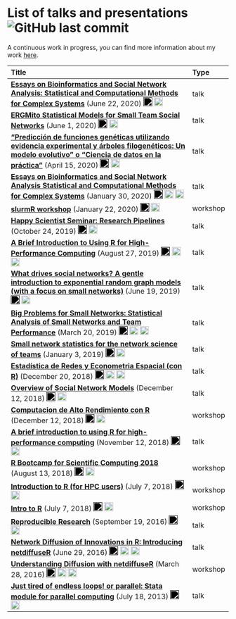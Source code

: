
# List of talks and presentations ![GitHub last commit](https://img.shields.io/github/last-commit/gvegayon/talks)

A continuous work in progress, you can find more information about my
work [here](https://ggvy.cl).

| Title                                                                                                                                                                                                                                                                                                                                                                                                                                                                                                                                                                                                                                                                                                                                                                                                                                                                                                                                                                                | Type     |
| :----------------------------------------------------------------------------------------------------------------------------------------------------------------------------------------------------------------------------------------------------------------------------------------------------------------------------------------------------------------------------------------------------------------------------------------------------------------------------------------------------------------------------------------------------------------------------------------------------------------------------------------------------------------------------------------------------------------------------------------------------------------------------------------------------------------------------------------------------------------------------------------------------------------------------------------------------------------------------------- | :------- |
| <a href="20200622-phd-defense/README.md" target="_blank" style="font-weight:bold;">Essays on Bioinformatics and Social Network Analysis: Statistical and Computational Methods for Complex Systems</a> (June 22, 2020) <a href ="https://github.com/gvegayon/defense/raw/master/slides.pdf" target="_blank"><img width="20px" style="filter: brightness(0);" alt="Slides icon" src="https://upload.wikimedia.org/wikipedia/commons/f/f5/PowerPoint_Presentation_Flat_Icon.svg"></a> <a href="https://github.com/gvegayon/defense" target="_blank"><img width="20px" alt="Octocat icon" src="https://upload.wikimedia.org/wikipedia/commons/9/91/Octicons-mark-github.svg"></a>                                                                                                                                                                                                                                                                                                       | talk     |
| <a href="20200600-scits2020/README.md" target="_blank" style="font-weight:bold;">ERGMito Statistical Models for Small Team Social Networks</a> (June 1, 2020) <a href ="https://github.com/gvegayon/talks/raw/master/20200600-scits2020/slides.pdf" target="_blank"><img width="20px" style="filter: brightness(0);" alt="Slides icon" src="https://upload.wikimedia.org/wikipedia/commons/f/f5/PowerPoint_Presentation_Flat_Icon.svg"></a> <a href ="https://youtu.be/Dg32SnyOO7s" target="_blank"><img width="20px" alt="Video camera icon" src="https://upload.wikimedia.org/wikipedia/commons/8/82/Font_Awesome_5_regular_video.svg"></a>                                                                                                                                                                                                                                                                                                                                        | talk     |
| <a href="20200400-charla-puc/README.md" target="_blank" style="font-weight:bold;">“Predicción de funciones genéticas utilizando evidencia experimental y árboles filogenéticos: Un modelo evolutivo” o “Ciencia de datos en la práctica”</a> (April 15, 2020) <a href ="https://github.com/gvegayon/charla-puc-abril2020/blob/master/slides.pdf" target="_blank"><img width="20px" style="filter: brightness(0);" alt="Slides icon" src="https://upload.wikimedia.org/wikipedia/commons/f/f5/PowerPoint_Presentation_Flat_Icon.svg"></a> <a href="https://github.com/gvegayon/charla-puc-abril2020" target="_blank"><img width="20px" alt="Octocat icon" src="https://upload.wikimedia.org/wikipedia/commons/9/91/Octicons-mark-github.svg"></a>                                                                                                                                                                                                                                     | talk     |
| <a href="20200100-biostats-seminar/README.md" target="_blank" style="font-weight:bold;">Essays on Bioinformatics and Social Network Analysis Statistical and Computational Methods for Complex Systems</a> (January 30, 2020) <a href ="https://github.com/gvegayon/biostat-seminar-jan2020/raw/master/slides.pdf" target="_blank"><img width="20px" style="filter: brightness(0);" alt="Slides icon" src="https://upload.wikimedia.org/wikipedia/commons/f/f5/PowerPoint_Presentation_Flat_Icon.svg"></a> <a href ="https://youtu.be/hWyjRm1U_tc" target="_blank"><img width="20px" alt="Video camera icon" src="https://upload.wikimedia.org/wikipedia/commons/8/82/Font_Awesome_5_regular_video.svg"></a> <a href="https://github.com/gvegayon/biostat-seminar-jan2020" target="_blank"><img width="20px" alt="Octocat icon" src="https://upload.wikimedia.org/wikipedia/commons/9/91/Octicons-mark-github.svg"></a>                                                              | talk     |
| <a href="20200122-slurmr-workshop/README.md" target="_blank" style="font-weight:bold;">slurmR workshop</a> (January 22, 2020) <a href ="https://uscbiostats.github.io/slurmr-workshop" target="_blank"><img width="20px" style="filter: brightness(0);" alt="Slides icon" src="https://upload.wikimedia.org/wikipedia/commons/f/f5/PowerPoint_Presentation_Flat_Icon.svg"></a> <a href="https://github.com/USCbiostats/slurmr-workshop" target="_blank"><img width="20px" alt="Octocat icon" src="https://upload.wikimedia.org/wikipedia/commons/9/91/Octicons-mark-github.svg"></a>                                                                                                                                                                                                                                                                                                                                                                                                 | workshop |
| <a href="20191024-research-pipelines/README.md" target="_blank" style="font-weight:bold;">Happy Scientist Seminar: Research Pipelines</a> (October 24, 2019) <a href ="https://gvegayon.github.io/research-pipelines" target="_blank"><img width="20px" style="filter: brightness(0);" alt="Slides icon" src="https://upload.wikimedia.org/wikipedia/commons/f/f5/PowerPoint_Presentation_Flat_Icon.svg"></a> <a href="https://github.com/gvegayon/research-pipelines" target="_blank"><img width="20px" alt="Octocat icon" src="https://upload.wikimedia.org/wikipedia/commons/9/91/Octicons-mark-github.svg"></a>                                                                                                                                                                                                                                                                                                                                                                  | talk     |
| <a href="20190827-ocrug-pll/README.md" target="_blank" style="font-weight:bold;">A Brief Introduction to Using R for High-Performance Computing</a> (August 27, 2019) <a href ="https://gvegayon.github.io/ocrug-hpc-august2019" target="_blank"><img width="20px" style="filter: brightness(0);" alt="Slides icon" src="https://upload.wikimedia.org/wikipedia/commons/f/f5/PowerPoint_Presentation_Flat_Icon.svg"></a> <a href ="https://youtu.be/gLmEBINxbFE" target="_blank"><img width="20px" alt="Video camera icon" src="https://upload.wikimedia.org/wikipedia/commons/8/82/Font_Awesome_5_regular_video.svg"></a> <a href="https://github.com/gvegayon/ocrug-hpc-august2019" target="_blank"><img width="20px" alt="Octocat icon" src="https://upload.wikimedia.org/wikipedia/commons/9/91/Octicons-mark-github.svg"></a>                                                                                                                                                   | talk     |
| <a href="20190600-laerug-ergms/README.md" target="_blank" style="font-weight:bold;">What drives social networks? A gentle introduction to exponential random graph models (with a focus on small networks)</a> (June 19, 2019) <a href ="https://github.com/gvegayon/laerug-ergms-june2019/blob/master/slides.pdf" target="_blank"><img width="20px" style="filter: brightness(0);" alt="Slides icon" src="https://upload.wikimedia.org/wikipedia/commons/f/f5/PowerPoint_Presentation_Flat_Icon.svg"></a> <a href="https://github.com/gvegayon/laerug-ergms-june2019" target="_blank"><img width="20px" alt="Octocat icon" src="https://upload.wikimedia.org/wikipedia/commons/9/91/Octicons-mark-github.svg"></a>                                                                                                                                                                                                                                                                  | talk     |
| <a href="20190429-nu/README.md" target="_blank" style="font-weight:bold;">Big Problems for Small Networks: Statistical Analysis of Small Networks and Team Performance</a> (March 20, 2019) <a href ="https://github.com/muriteams/nasn2018/blob/netscix2019/index.pdf" target="_blank"><img width="20px" style="filter: brightness(0);" alt="Slides icon" src="https://upload.wikimedia.org/wikipedia/commons/f/f5/PowerPoint_Presentation_Flat_Icon.svg"></a> <a href ="https://youtu.be/0eTqv5cxTwU" target="_blank"><img width="20px" alt="Video camera icon" src="https://upload.wikimedia.org/wikipedia/commons/8/82/Font_Awesome_5_regular_video.svg"></a> <a href="https://github.com/gvegayon/nu2019" target="_blank"><img width="20px" alt="Octocat icon" src="https://upload.wikimedia.org/wikipedia/commons/9/91/Octicons-mark-github.svg"></a>                                                                                                                          | talk     |
| <a href="20190103-netscix2019/README.md" target="_blank" style="font-weight:bold;">Small network statistics for the network science of teams</a> (January 3, 2019) <a href ="https://github.com/muriteams/nasn2018/blob/netscix2019/index.pdf" target="_blank"><img width="20px" style="filter: brightness(0);" alt="Slides icon" src="https://upload.wikimedia.org/wikipedia/commons/f/f5/PowerPoint_Presentation_Flat_Icon.svg"></a> <a href="https://github.com/muriteams/nasn2018/tree/netscix2019" target="_blank"><img width="20px" alt="Octocat icon" src="https://upload.wikimedia.org/wikipedia/commons/9/91/Octicons-mark-github.svg"></a>                                                                                                                                                                                                                                                                                                                                 | talk     |
| <a href="20190102-redes-estadisticas/README.md" target="_blank" style="font-weight:bold;">Estadística de Redes y Econometria Espacial (con R)</a> (December 20, 2018) <a href ="https://github.com/gvegayon/redes-estadisticas2018" target="_blank"><img width="20px" style="filter: brightness(0);" alt="Slides icon" src="https://upload.wikimedia.org/wikipedia/commons/f/f5/PowerPoint_Presentation_Flat_Icon.svg"></a> <a href ="https://www.facebook.com/Fundamentosdelosdatos/videos/281299225908470/" target="_blank"><img width="20px" alt="Video camera icon" src="https://upload.wikimedia.org/wikipedia/commons/8/82/Font_Awesome_5_regular_video.svg"></a> <a href="https://github.com/gvegayon/redes-estadisticas2018" target="_blank"><img width="20px" alt="Octocat icon" src="https://upload.wikimedia.org/wikipedia/commons/9/91/Octicons-mark-github.svg"></a>                                                                                                    | talk     |
| <a href="20180900-cais/README.md" target="_blank" style="font-weight:bold;">Overview of Social Network Models</a> (December 12, 2018) <a href ="https://gvegayon.github.io/cais-sep2018" target="_blank"><img width="20px" style="filter: brightness(0);" alt="Slides icon" src="https://upload.wikimedia.org/wikipedia/commons/f/f5/PowerPoint_Presentation_Flat_Icon.svg"></a> <a href="https://github.com/gvegayon/cais-sep2018" target="_blank"><img width="20px" alt="Octocat icon" src="https://upload.wikimedia.org/wikipedia/commons/9/91/Octicons-mark-github.svg"></a>                                                                                                                                                                                                                                                                                                                                                                                                     | talk     |
| <a href="20190104-satRdaySCL2018/README.md" target="_blank" style="font-weight:bold;">Computacion de Alto Rendimiento con R</a> (December 12, 2018) <a href ="NA" target="_blank"><img width="20px" style="filter: brightness(0);" alt="Slides icon" src="https://upload.wikimedia.org/wikipedia/commons/f/f5/PowerPoint_Presentation_Flat_Icon.svg"></a> <a href="https://github.com/gvegayon/satRdaySCL2018" target="_blank"><img width="20px" alt="Octocat icon" src="https://upload.wikimedia.org/wikipedia/commons/9/91/Octicons-mark-github.svg"></a>                                                                                                                                                                                                                                                                                                                                                                                                                          | workshop |
| <a href="20181100-laerug-hpc-with-r/README.md" target="_blank" style="font-weight:bold;">A brief introduction to using R for high-performance computing</a> (November 12, 2018) <a href ="https://gvegayon.github.io/laerug-hpc-w-r-nov2018/" target="_blank"><img width="20px" style="filter: brightness(0);" alt="Slides icon" src="https://upload.wikimedia.org/wikipedia/commons/f/f5/PowerPoint_Presentation_Flat_Icon.svg"></a> <a href="https://github.com/gvegayon/laerug-hpc-w-r-nov2018" target="_blank"><img width="20px" alt="Octocat icon" src="https://upload.wikimedia.org/wikipedia/commons/9/91/Octicons-mark-github.svg"></a>                                                                                                                                                                                                                                                                                                                                      | talk     |
| <a href="20180813-rbootcamp/README.md" target="_blank" style="font-weight:bold;">R Bootcamp for Scientific Computing 2018</a> (August 13, 2018) <a href ="https://cdn.rawgit.com/USCbiostats/rbootcamp/master/day2/presentation.html" target="_blank"><img width="20px" style="filter: brightness(0);" alt="Slides icon" src="https://upload.wikimedia.org/wikipedia/commons/f/f5/PowerPoint_Presentation_Flat_Icon.svg"></a> <a href="https://github.com/USCbiostats/rbootcamp/tree/fall2018" target="_blank"><img width="20px" alt="Octocat icon" src="https://upload.wikimedia.org/wikipedia/commons/9/91/Octicons-mark-github.svg"></a>                                                                                                                                                                                                                                                                                                                                          | workshop |
| <a href="20180707-hpc-with-r/README.md" target="_blank" style="font-weight:bold;">Introduction to R (for HPC users)</a> (July 7, 2018) <a href ="https://uscbiostats.github.io/hpc-with-r/" target="_blank"><img width="20px" style="filter: brightness(0);" alt="Slides icon" src="https://upload.wikimedia.org/wikipedia/commons/f/f5/PowerPoint_Presentation_Flat_Icon.svg"></a> <a href="https://github.com/USCbiostats/hpc-with-r/" target="_blank"><img width="20px" alt="Octocat icon" src="https://upload.wikimedia.org/wikipedia/commons/9/91/Octicons-mark-github.svg"></a>                                                                                                                                                                                                                                                                                                                                                                                                | workshop |
| <a href="20180707-intro2r/README.md" target="_blank" style="font-weight:bold;">Intro to R</a> (July 7, 2018) <a href ="https://gvegayon.github.io/intro2r" target="_blank"><img width="20px" style="filter: brightness(0);" alt="Slides icon" src="https://upload.wikimedia.org/wikipedia/commons/f/f5/PowerPoint_Presentation_Flat_Icon.svg"></a> <a href="https://github.com/gvegayon/intro2r" target="_blank"><img width="20px" alt="Octocat icon" src="https://upload.wikimedia.org/wikipedia/commons/9/91/Octicons-mark-github.svg"></a>                                                                                                                                                                                                                                                                                                                                                                                                                                        | workshop |
| <a href="20160919-reproducible-research/README.md" target="_blank" style="font-weight:bold;">Reproducible Research</a> (September 19, 2016) <a href ="https://gvegayon.github.io/reproducible_research/" target="_blank"><img width="20px" style="filter: brightness(0);" alt="Slides icon" src="https://upload.wikimedia.org/wikipedia/commons/f/f5/PowerPoint_Presentation_Flat_Icon.svg"></a> <a href="https://github.com/gvegayon/reproducible_research" target="_blank"><img width="20px" alt="Octocat icon" src="https://upload.wikimedia.org/wikipedia/commons/9/91/Octicons-mark-github.svg"></a>                                                                                                                                                                                                                                                                                                                                                                            | talk     |
| <a href="20160629-user2016/README.md" target="_blank" style="font-weight:bold;">Network Diffusion of Innovations in R: Introducing netdiffuseR</a> (June 29, 2016) <a href ="https://github.com/gvegayon/netdiffuser-user2016/raw/master/netdiffuseR_useR2016.pdf" target="_blank"><img width="20px" style="filter: brightness(0);" alt="Slides icon" src="https://upload.wikimedia.org/wikipedia/commons/f/f5/PowerPoint_Presentation_Flat_Icon.svg"></a> <a href ="https://channel9.msdn.com/Events/useR-international-R-User-conference/useR2016/Network-Diffusion-of-Innovations-in-R-Introducing-netdiffuseR" target="_blank"><img width="20px" alt="Video camera icon" src="https://upload.wikimedia.org/wikipedia/commons/8/82/Font_Awesome_5_regular_video.svg"></a> <a href="https://github.com/gvegayon/netdiffuser-user2016" target="_blank"><img width="20px" alt="Octocat icon" src="https://upload.wikimedia.org/wikipedia/commons/9/91/Octicons-mark-github.svg"></a> | talk     |
| <a href="20160328-sunbelt2016/README.md" target="_blank" style="font-weight:bold;">Understanding Diffusion with netdiffuseR</a> (March 28, 2016) <a href ="https://github.com/USCCANA/netdiffuser-sunbelt2016" target="_blank"><img width="20px" style="filter: brightness(0);" alt="Slides icon" src="https://upload.wikimedia.org/wikipedia/commons/f/f5/PowerPoint_Presentation_Flat_Icon.svg"></a> <a href ="https://www.youtube.com/playlist?list=PLT-GgRN1lFI4coHDqkRJm3flDw9e1gg2P" target="_blank"><img width="20px" alt="Video camera icon" src="https://upload.wikimedia.org/wikipedia/commons/8/82/Font_Awesome_5_regular_video.svg"></a> <a href="https://github.com/USCCANA/netdiffuser-sunbelt2016" target="_blank"><img width="20px" alt="Octocat icon" src="https://upload.wikimedia.org/wikipedia/commons/9/91/Octicons-mark-github.svg"></a>                                                                                                                       | workshop |
| <a href="20130718-parallel-stataconf/README.md" target="_blank" style="font-weight:bold;">Just tired of endless loops\! or parallel: Stata module for parallel computing</a> (July 18, 2013) <a href ="https://github.com/gvegayon/talks/raw/master/20130718-parallel-stataconf/vega.pdf" target="_blank"><img width="20px" style="filter: brightness(0);" alt="Slides icon" src="https://upload.wikimedia.org/wikipedia/commons/f/f5/PowerPoint_Presentation_Flat_Icon.svg"></a> <a href="https://ideas.repec.org/p/boc/norl13/4.html" target="_blank"><img width="20px" alt="Octocat icon" src="https://upload.wikimedia.org/wikipedia/commons/9/91/Octicons-mark-github.svg"></a>                                                                                                                                                                                                                                                                                                 | talk     |
